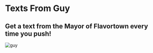# Texts From Guy

## Get a text from the Mayor of Flavortown every time you push!
![guy](https://media.gq.com/photos/59dfc6d9d61cb80476584e18/16:9/w_2560%2Cc_limit/guy-fieiri-flame.jpg)

